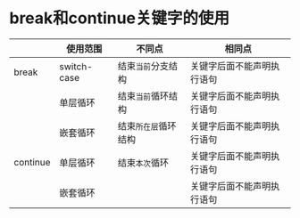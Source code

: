 # break和continue关键字的使用
|  | 使用范围 | 不同点	 | 相同点 |
| --- | --- | --- | --- |
| break | switch-case | 结束`当前`分支结构 | 关键字后面不能声明执行语句 |
|  | 单层循环 | 结束`当前`循环结构 | 关键字后面不能声明执行语句 |
|  | 嵌套循环 | 结束`所在层`循环结构 | 关键字后面不能声明执行语句 |
| continue | 单层循环 | 结束`本次`循环 | 关键字后面不能声明执行语句 |
|  | 嵌套循环 |  | 关键字后面不能声明执行语句 |

